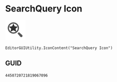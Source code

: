 # SearchQuery Icon
![](/img/SearchQuery%20Icon.png)

``` CSharp
EditorGUIUtility.IconContent("SearchQuery Icon")
```
## GUID
```
4450720721819067096
```

